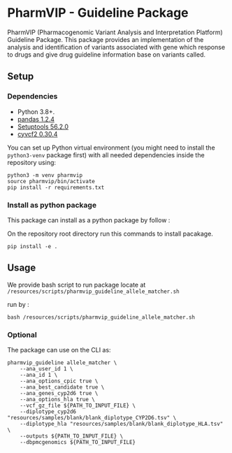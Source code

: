# PharmVIP - Guideline Package

PharmVIP (Pharmacogenomic Variant Analysis and Interpretation Platform) Guideline Package.
This package provides an implementation of the analysis and identification of variants 
associated with gene which response to drugs and give drug guideline information base on 
variants called.


## Setup

### Dependencies
*   Python 3.8+.
*   [pandas 1.2.4](https://pandas.pydata.org/)
*   [Setuptools 56.2.0](https://setuptools.readthedocs.io/en/latest/)
*   [cyvcf2 0.30.4](https://github.com/brentp/cyvcf2)

You can set up Python virtual environment (you might need to install the
`python3-venv` package first) with all needed dependencies inside the  repository using:

```shell
python3 -m venv pharmvip
source pharmvip/bin/activate
pip install -r requirements.txt 
```

### Install as python package

This package can install as a python package by follow : 

On the repository root directory run this commands to install pacakage.
```shell
pip install -e .
```

## Usage 

We provide bash script to run package locate at `/resources/scripts/pharmvip_guideline_allele_matcher.sh`

run by :
```shell
bash /resources/scripts/pharmvip_guideline_allele_matcher.sh
```

### Optional
The package can use on the CLI as:

```shell
pharmvip_guideline allele_matcher \
    --ana_user_id 1 \
    --ana_id 1 \
    --ana_options_cpic true \
    --ana_best_candidate true \
    --ana_genes_cyp2d6 true \
    --ana_options_hla true \
    --vcf_gz_file ${PATH_TO_INPUT_FILE} \
    --diplotype_cyp2d6 "resources/samples/blank/blank_diplotype_CYP2D6.tsv" \
    --diplotype_hla "resources/samples/blank/blank_diplotype_HLA.tsv" \
    --outputs ${PATH_TO_INPUT_FILE} \
    --dbpmcgenomics ${PATH_TO_INPUT_FILE}
```


